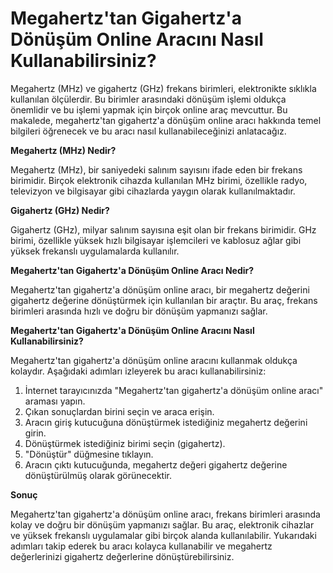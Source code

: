 Megahertz'tan Gigahertz'a Dönüşüm Online Aracını Nasıl Kullanabilirsiniz?
=========================================================================

Megahertz (MHz) ve gigahertz (GHz) frekans birimleri, elektronikte sıklıkla kullanılan ölçülerdir. Bu birimler arasındaki dönüşüm işlemi oldukça önemlidir ve bu işlemi yapmak için birçok online araç mevcuttur. Bu makalede, megahertz'tan gigahertz'a dönüşüm online aracı hakkında temel bilgileri öğrenecek ve bu aracı nasıl kullanabileceğinizi anlatacağız.

**Megahertz (MHz) Nedir?**

Megahertz (MHz), bir saniyedeki salınım sayısını ifade eden bir frekans birimidir. Birçok elektronik cihazda kullanılan MHz birimi, özellikle radyo, televizyon ve bilgisayar gibi cihazlarda yaygın olarak kullanılmaktadır.

**Gigahertz (GHz) Nedir?**

Gigahertz (GHz), milyar salınım sayısına eşit olan bir frekans birimidir. GHz birimi, özellikle yüksek hızlı bilgisayar işlemcileri ve kablosuz ağlar gibi yüksek frekanslı uygulamalarda kullanılır.

**Megahertz'tan Gigahertz'a Dönüşüm Online Aracı Nedir?**

Megahertz'tan gigahertz'a dönüşüm online aracı, bir megahertz değerini gigahertz değerine dönüştürmek için kullanılan bir araçtır. Bu araç, frekans birimleri arasında hızlı ve doğru bir dönüşüm yapmanızı sağlar.

**Megahertz'tan Gigahertz'a Dönüşüm Online Aracını Nasıl Kullanabilirsiniz?**

Megahertz'tan gigahertz'a dönüşüm online aracını kullanmak oldukça kolaydır. Aşağıdaki adımları izleyerek bu aracı kullanabilirsiniz:

1. İnternet tarayıcınızda "Megahertz'tan gigahertz'a dönüşüm online aracı" araması yapın.
2. Çıkan sonuçlardan birini seçin ve araca erişin.
3. Aracın giriş kutucuğuna dönüştürmek istediğiniz megahertz değerini girin.
4. Dönüştürmek istediğiniz birimi seçin (gigahertz).
5. "Dönüştür" düğmesine tıklayın.
6. Aracın çıktı kutucuğunda, megahertz değeri gigahertz değerine dönüştürülmüş olarak görünecektir.

**Sonuç**

Megahertz'tan gigahertz'a dönüşüm online aracı, frekans birimleri arasında kolay ve doğru bir dönüşüm yapmanızı sağlar. Bu araç, elektronik cihazlar ve yüksek frekanslı uygulamalar gibi birçok alanda kullanılabilir. Yukarıdaki adımları takip ederek bu aracı kolayca kullanabilir ve megahertz değerlerinizi gigahertz değerlerine dönüştürebilirsiniz.